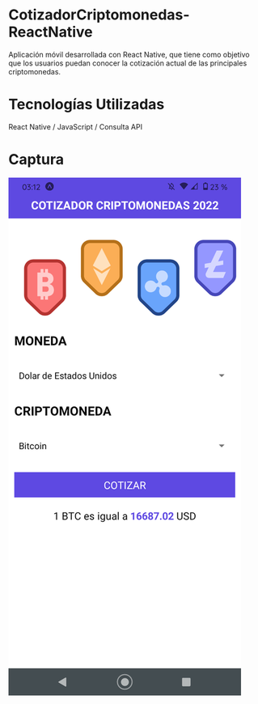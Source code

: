 # CotizadorCriptomonedas-ReactNative
Aplicación móvil desarrollada con React Native, que tiene como objetivo que los usuarios puedan conocer la cotización actual de las principales criptomonedas.

# Tecnologías Utilizadas
React Native / JavaScript / Consulta API

# Captura
![alt text](https://github.com/MartinLaRosa27/CotizadorCriptomonedas-ReactNative/blob/main/resources/captura.png?raw=true)
